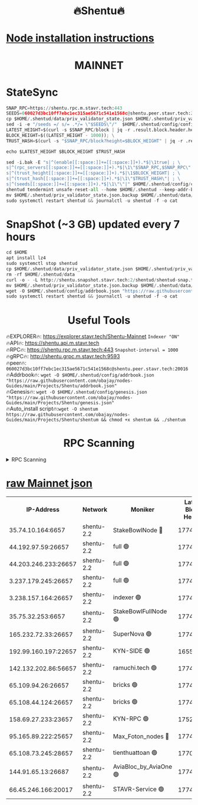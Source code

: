 <h1 align="center"> 🔥Shentu🔥</h1>

[Node installation instructions](https://github.com/obajay/nodes-Guides/tree/main/Projects/Shentu)
=
<h1 align="center"> MAINNET</h1>

# StateSync
```python
SNAP_RPC=https://shentu.rpc.m.stavr.tech:443
SEEDS=060027d3bc10ff7ebc1ec315ae5671c541e1568c@shentu.peer.stavr.tech:20016
cp $HOME/.shentud/data/priv_validator_state.json $HOME/.shentud/priv_validator_state.json.backup
sed -i -e "/seeds =/ s/= .*/= \"$SEEDS\"/"  $HOME/.shentud/config/config.toml
LATEST_HEIGHT=$(curl -s $SNAP_RPC/block | jq -r .result.block.header.height); \
BLOCK_HEIGHT=$((LATEST_HEIGHT - 1000)); \
TRUST_HASH=$(curl -s "$SNAP_RPC/block?height=$BLOCK_HEIGHT" | jq -r .result.block_id.hash)

echo $LATEST_HEIGHT $BLOCK_HEIGHT $TRUST_HASH

sed -i.bak -E "s|^(enable[[:space:]]+=[[:space:]]+).*$|\1true| ; \
s|^(rpc_servers[[:space:]]+=[[:space:]]+).*$|\1\"$SNAP_RPC,$SNAP_RPC\"| ; \
s|^(trust_height[[:space:]]+=[[:space:]]+).*$|\1$BLOCK_HEIGHT| ; \
s|^(trust_hash[[:space:]]+=[[:space:]]+).*$|\1\"$TRUST_HASH\"| ; \
s|^(seeds[[:space:]]+=[[:space:]]+).*$|\1\"\"|" $HOME/.shentud/config/config.toml
shentud tendermint unsafe-reset-all --home $HOME/.shentud --keep-addr-book
mv $HOME/.shentud/priv_validator_state.json.backup $HOME/.shentud/data/priv_validator_state.json
sudo systemctl restart shentud && journalctl -u shentud -f -o cat
```
# SnapShot (~3 GB) updated every 7 hours
```python
cd $HOME
apt install lz4
sudo systemctl stop shentud
cp $HOME/.shentud/data/priv_validator_state.json $HOME/.shentud/priv_validator_state.json.backup
rm -rf $HOME/.shentud/data
curl -o - -L http://shentu.snapshot.stavr.tech:2/shentud/shentud-snap.tar.lz4 | lz4 -c -d - | tar -x -C $HOME/.shentud --strip-components 2
mv $HOME/.shentud/priv_validator_state.json.backup $HOME/.shentud/data/priv_validator_state.json
wget -O $HOME/.shentud/config/addrbook.json "https://raw.githubusercontent.com/obajay/nodes-Guides/main/Projects/Shentu/addrbook.json"
sudo systemctl restart shentud && journalctl -u shentud -f -o cat
```

 <h1 align="center"> Useful Tools</h1>

🔥EXPLORER🔥:     https://explorer.stavr.tech/Shentu-Mainnet        `Indexer "ON"` \
🔥API🔥:          https://shentu.api.m.stavr.tech \
🔥RPC🔥:          https://shentu.rpc.m.stavr.tech:443              `Snapshot-interval = 1000` \
🔥gRPC🔥:         http://shentu.grpc.m.stavr.tech:9593 \
🔥peer🔥:         `060027d3bc10ff7ebc1ec315ae5671c541e1568c@shentu.peer.stavr.tech:20016` \
🔥Addrbook🔥:  `wget -O $HOME/.shentud/config/addrbook.json "https://raw.githubusercontent.com/obajay/nodes-Guides/main/Projects/Shentu/addrbook.json"` \
🔥Genesis🔥:  `wget -O $HOME/.shentud/config/genesis.json "https://raw.githubusercontent.com/obajay/nodes-Guides/main/Projects/Shentu/genesis.json"` \
🔥Auto_install script🔥:`wget -O shentum https://raw.githubusercontent.com/obajay/nodes-Guides/main/Projects/Shentu/shentum && chmod +x shentum && ./shentum`

<h1 align="center"> RPC Scanning</h1>

<details>
<summary>RPC Scanning</summary>

<h2 align="center"> We scan nodes in real time every 4 hours. And we provide the final result of RPC endpoints.
We cannot influence the operation of these nodes in any way. </h2>


```python
If Voting Power is higher than 0 --> then the Node is a validator of the network and may be subject to attack and be a potential threat to the chain.
```
```python
We marked such validators with a red symbol
```

</details>

[raw Mainnet json](https://rpc-check.shentum.stavr.tech/shentum/rpc-shentum-result.json)
=


<table><tr><th>IP-Address</th><th>Network</th><th>Moniker</th><th>Latest Block Height</th><th>Earliest Block Height</th><th>Catching Up</th><th>Tx Index</th><th>Voting Power</th><th>Scan Time</th></tr><tr><td>35.74.10.164:6657</td><td>shentu-2.2</td><td>StakeBowlNode 🔴</td><td>17749166</td><td>8308501</td><td>False</td><td>on</td><td>50178</td><td>2024-03-22T13:48:09.440129500UTC</td></tr><tr><td>44.192.97.59:26657</td><td>shentu-2.2</td><td>full 🟢</td><td>17749165</td><td>9786901</td><td>False</td><td>on</td><td>0</td><td>2024-03-22T13:48:06.101633977UTC</td></tr><tr><td>44.203.246.233:26657</td><td>shentu-2.2</td><td>full 🟢</td><td>17749167</td><td>9786901</td><td>False</td><td>on</td><td>0</td><td>2024-03-22T13:48:18.202805058UTC</td></tr><tr><td>3.237.179.245:26657</td><td>shentu-2.2</td><td>full 🟢</td><td>17749169</td><td>9786901</td><td>False</td><td>on</td><td>0</td><td>2024-03-22T13:48:26.977493685UTC</td></tr><tr><td>3.238.157.164:26657</td><td>shentu-2.2</td><td>indexer 🟢</td><td>17749171</td><td>9786901</td><td>False</td><td>on</td><td>0</td><td>2024-03-22T13:48:40.229154386UTC</td></tr><tr><td>35.75.32.253:6657</td><td>shentu-2.2</td><td>StakeBowlFullNode 🟢</td><td>17749175</td><td>10470762</td><td>False</td><td>on</td><td>0</td><td>2024-03-22T13:49:04.240295058UTC</td></tr><tr><td>165.232.72.33:26657</td><td>shentu-2.2</td><td>SuperNova 🟢</td><td>17749175</td><td>15936001</td><td>False</td><td>off</td><td>0</td><td>2024-03-22T13:49:02.947524654UTC</td></tr><tr><td>192.99.160.197:22657</td><td>shentu-2.2</td><td>KYN-SIDE 🟢</td><td>16554148</td><td>16083091</td><td>False</td><td>on</td><td>0</td><td>2024-03-22T13:49:56.531197745UTC</td></tr><tr><td>142.132.202.86:56657</td><td>shentu-2.2</td><td>ramuchi.tech 🟢</td><td>17749182</td><td>16196001</td><td>False</td><td>on</td><td>0</td><td>2024-03-22T13:49:46.952979423UTC</td></tr><tr><td>65.109.94.26:26657</td><td>shentu-2.2</td><td>bricks 🟢</td><td>17749183</td><td>16401001</td><td>False</td><td>on</td><td>0</td><td>2024-03-22T13:49:53.900664987UTC</td></tr><tr><td>65.108.44.124:26657</td><td>shentu-2.2</td><td>bricks 🟢</td><td>17749184</td><td>16401001</td><td>False</td><td>on</td><td>0</td><td>2024-03-22T13:49:56.829790258UTC</td></tr><tr><td>158.69.27.233:23657</td><td>shentu-2.2</td><td>KYN-RPC 🟢</td><td>17528125</td><td>16778677</td><td>False</td><td>on</td><td>0</td><td>2024-03-22T13:49:44.643774357UTC</td></tr><tr><td>95.165.89.222:25657</td><td>shentu-2.2</td><td>Max_Foton_nodes 🔴</td><td>17749177</td><td>17144052</td><td>False</td><td>on</td><td>2408</td><td>2024-03-22T13:49:15.134210716UTC</td></tr><tr><td>65.108.73.245:28657</td><td>shentu-2.2</td><td>tienthuattoan 🟢</td><td>17700110</td><td>17399930</td><td>False</td><td>on</td><td>0</td><td>2024-03-22T13:49:15.434253236UTC</td></tr><tr><td>144.91.65.13:26687</td><td>shentu-2.2</td><td>AviaBloc_by_AviaOne 🟢</td><td>17749177</td><td>17738804</td><td>False</td><td>off</td><td>0</td><td>2024-03-22T13:49:14.748647641UTC</td></tr><tr><td>66.45.246.166:20017</td><td>shentu-2.2</td><td>STAVR-Service 🟢</td><td>17749183</td><td>17743501</td><td>False</td><td>on</td><td>0</td><td>2024-03-22T13:49:53.606049649UTC</td></tr></table>
